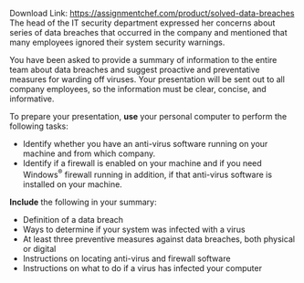 Download Link: https://assignmentchef.com/product/solved-data-breaches
<br>
The head of the IT security department expressed her concerns about series of data breaches that occurred in the company and mentioned that many employees ignored their system security warnings.

You have been asked to provide a summary of information to the entire team about data breaches and suggest proactive and preventative measures for warding off viruses. Your presentation will be sent out to all company employees, so the information must be clear, concise, and informative.

To prepare your presentation, <strong>use</strong> your personal computer to perform the following tasks:

<ul>

 <li>Identify whether you have an anti-virus software running on your machine and from which company.</li>

 <li>Identify if a firewall is enabled on your machine and if you need Windows<sup>®</sup> firewall running in addition, if that anti-virus software is installed on your machine.</li>

</ul>

<strong>Include</strong> the following in your summary:

<ul>

 <li>Definition of a data breach</li>

 <li>Ways to determine if your system was infected with a virus</li>

 <li>At least three preventive measures against data breaches, both physical or digital</li>

 <li>Instructions on locating anti-virus and firewall software</li>

 <li>Instructions on what to do if a virus has infected your computer</li>

</ul>